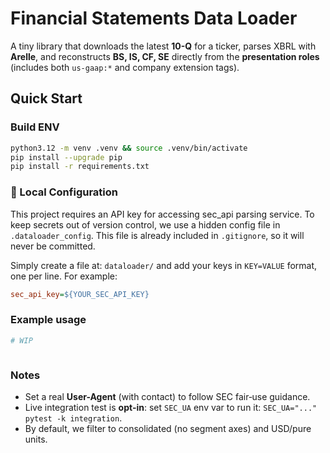 # Financial Statements Data Loader

A tiny library that downloads the latest **10-Q** for a ticker, parses XBRL with **Arelle**, and
reconstructs **BS, IS, CF, SE** directly from the **presentation roles** (includes both `us-gaap:*`
 and company extension tags).

## Quick Start

### Build ENV
```bash
python3.12 -m venv .venv && source .venv/bin/activate
pip install --upgrade pip
pip install -r requirements.txt 
```

### 🔑 Local Configuration

This project requires an API key for accessing sec_api parsing service. To keep secrets out of version control,
we use a hidden config file in `.dataloader_config`. This file is already included in `.gitignore`,
so it will never be committed.

Simply create a file at:
`dataloader/`
and add your keys in `KEY=VALUE` format, one per line. For example:
```ini
sec_api_key=${YOUR_SEC_API_KEY}
```


### Example usage
```python
# WIP



```

### Notes
- Set a real **User-Agent** (with contact) to follow SEC fair‑use guidance.
- Live integration test is **opt-in**: set `SEC_UA` env var to run it: `SEC_UA="..." pytest -k integration`.
- By default, we filter to consolidated (no segment axes) and USD/pure units.
```
